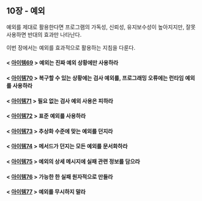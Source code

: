 ## 10장 - 예외

예외를 제대로 활용한다면 프로그램의 가독성, 신뢰성, 유지보수성이 높아지지만, 잘못 사용하면 반대의 효과만 나타난다.

이번 장에서는 예외를 효과적으로 활용하는 지침을 다룬다.

#### < [아이템69](https://github.com/ziippy/EffectiveJava/tree/master/src/chapter10/item69) > 예외는 진짜 예외 상황에만 사용하라

#### < [아이템70](https://github.com/ziippy/EffectiveJava/tree/master/src/chapter10/item70) > 복구할 수 있는 상황에는 검사 예외를, 프로그래밍 오류에는 런타임 예외를 사용하라

#### < [아이템71](https://github.com/ziippy/EffectiveJava/tree/master/src/chapter10/item71) > 필요 없는 검사 예외 사용은 피하라

#### < [아이템72](https://github.com/ziippy/EffectiveJava/tree/master/src/chapter10/item72) > 표준 예외를 사용하라

#### < [아이템73](https://github.com/ziippy/EffectiveJava/tree/master/src/chapter10/item73) > 추상화 수준에 맞는 예외를 던지라

#### < [아이템74](https://github.com/ziippy/EffectiveJava/tree/master/src/chapter10/item74) > 메서드가 던지는 모든 예외를 문서화하라

#### < [아이템75](https://github.com/ziippy/EffectiveJava/tree/master/src/chapter10/item75) > 예외의 상세 메시지에 실패 관련 정보를 담으라

#### < [아이템76](https://github.com/ziippy/EffectiveJava/tree/master/src/chapter10/item76) > 가능한 한 실패 원자적으로 만들라

#### < [아이템77](https://github.com/ziippy/EffectiveJava/tree/master/src/chapter10/item77) > 예외를 무시하지 말라
